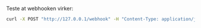 Teste at webhooken virker:

```bash
curl -X POST "http://127.0.0.1/webhook" -H "Content-Type: application/json" -d '{"event": "hello", "data": {"message": "Hello, world!"}}'
```
